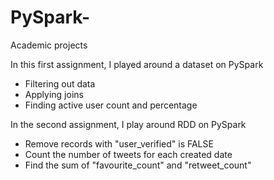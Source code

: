# PySpark-
Academic projects

In this first assignment, I played around a dataset on PySpark 
- Filtering out data
- Applying joins
- Finding active user count and percentage

In the second assignment, I play around RDD on PySpark
- Remove records with "user_verified" is FALSE
- Count the number of tweets for each created date
- Find the sum of "favourite_count" and "retweet_count"
